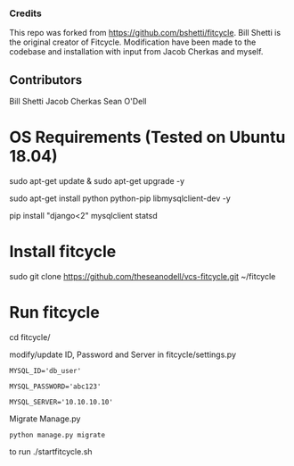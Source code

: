 ### Credits

This repo was forked from https://github.com/bshetti/fitcycle. Bill Shetti is the original creator of Fitcycle. Modification have been made to the codebase and installation with input from Jacob Cherkas and myself.

## Contributors
Bill Shetti
Jacob Cherkas
Sean O'Dell

# OS Requirements (Tested on Ubuntu 18.04)

sudo apt-get update & sudo apt-get upgrade -y

sudo apt-get install python python-pip libmysqlclient-dev -y

pip install "django<2" mysqlclient statsd

# Install fitcycle

sudo git clone https://github.com/theseanodell/vcs-fitcycle.git ~/fitcycle

# Run fitcycle

cd fitcycle/

modify/update ID, Password and Server in fitcycle/settings.py

    MYSQL_ID='db_user'

    MYSQL_PASSWORD='abc123'

    MYSQL_SERVER='10.10.10.10'

Migrate Manage.py

    python manage.py migrate

to run  ./startfitcycle.sh